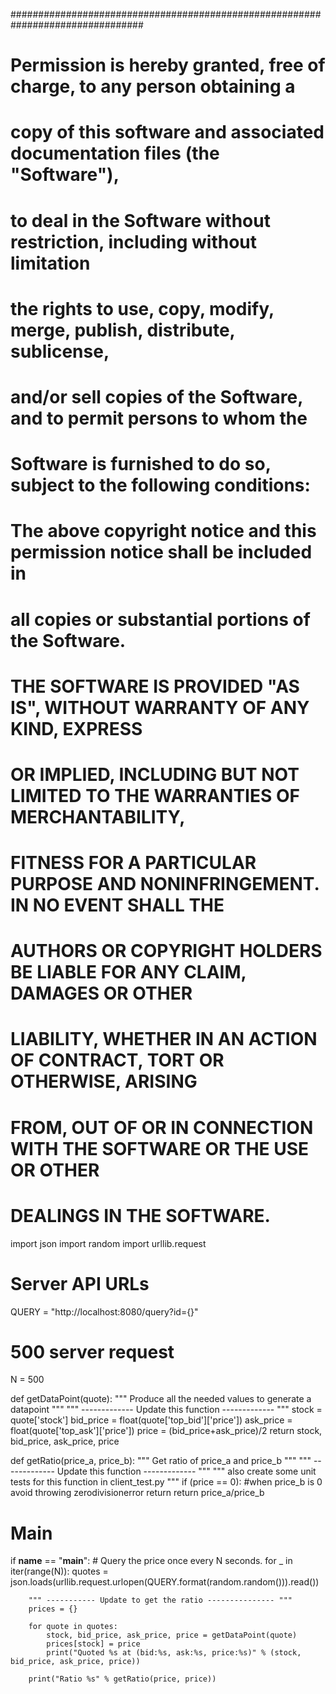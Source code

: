 ################################################################################
#
#  Permission is hereby granted, free of charge, to any person obtaining a
#  copy of this software and associated documentation files (the "Software"),
#  to deal in the Software without restriction, including without limitation
#  the rights to use, copy, modify, merge, publish, distribute, sublicense,
#  and/or sell copies of the Software, and to permit persons to whom the
#  Software is furnished to do so, subject to the following conditions:
#
#  The above copyright notice and this permission notice shall be included in
#  all copies or substantial portions of the Software.
#
#  THE SOFTWARE IS PROVIDED "AS IS", WITHOUT WARRANTY OF ANY KIND, EXPRESS
#  OR IMPLIED, INCLUDING BUT NOT LIMITED TO THE WARRANTIES OF MERCHANTABILITY,
#  FITNESS FOR A PARTICULAR PURPOSE AND NONINFRINGEMENT. IN NO EVENT SHALL THE
#  AUTHORS OR COPYRIGHT HOLDERS BE LIABLE FOR ANY CLAIM, DAMAGES OR OTHER
#  LIABILITY, WHETHER IN AN ACTION OF CONTRACT, TORT OR OTHERWISE, ARISING
#  FROM, OUT OF OR IN CONNECTION WITH THE SOFTWARE OR THE USE OR OTHER
#  DEALINGS IN THE SOFTWARE.

import json
import random
import urllib.request

# Server API URLs
QUERY = "http://localhost:8080/query?id={}"

# 500 server request
N = 500


def getDataPoint(quote):
    """ Produce all the needed values to generate a datapoint """
    """ ------------- Update this function ------------- """
    stock = quote['stock']
    bid_price = float(quote['top_bid']['price'])
    ask_price = float(quote['top_ask']['price'])
    price = (bid_price+ask_price)/2
    return stock, bid_price, ask_price, price


def getRatio(price_a, price_b):
    """ Get ratio of price_a and price_b """
    """ ------------- Update this function ------------- """
    """ also create some unit tests for this function in client_test.py """
    if (price == 0):
        #when price_b is 0 avoid throwing zerodivisionerror
        return
    return price_a/price_b


# Main
if __name__ == "__main__":
    # Query the price once every N seconds.
    for _ in iter(range(N)):
        quotes = json.loads(urllib.request.urlopen(QUERY.format(random.random())).read())

        """ ----------- Update to get the ratio --------------- """
        prices = {}
    
        for quote in quotes:
            stock, bid_price, ask_price, price = getDataPoint(quote)
            prices[stock] = price
            print("Quoted %s at (bid:%s, ask:%s, price:%s)" % (stock, bid_price, ask_price, price))

        print("Ratio %s" % getRatio(price, price))
